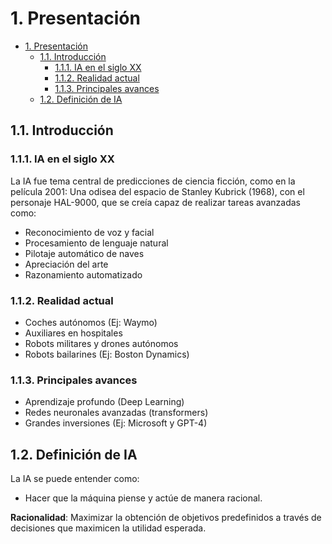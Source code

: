 # 1. Presentación

- [1. Presentación](#1-presentación)
  - [1.1. Introducción](#11-introducción)
    - [1.1.1. IA en el siglo XX](#111-ia-en-el-siglo-xx)
    - [1.1.2. Realidad actual](#112-realidad-actual)
    - [1.1.3. Principales avances](#113-principales-avances)
  - [1.2. Definición de IA](#12-definición-de-ia)

## 1.1. Introducción

### 1.1.1. IA en el siglo XX

La IA fue tema central de predicciones de ciencia ficción, como en la película 2001: Una odisea del espacio de Stanley Kubrick (1968), con el personaje HAL-9000, que se creía capaz de realizar tareas avanzadas como:

- Reconocimiento de voz y facial
- Procesamiento de lenguaje natural
- Pilotaje automático de naves
- Apreciación del arte
- Razonamiento automatizado

### 1.1.2. Realidad actual

- Coches autónomos (Ej: Waymo)
- Auxiliares en hospitales
- Robots militares y drones autónomos
- Robots bailarines (Ej: Boston Dynamics)

### 1.1.3. Principales avances

- Aprendizaje profundo (Deep Learning)
- Redes neuronales avanzadas (transformers)
- Grandes inversiones (Ej: Microsoft y GPT-4)

## 1.2. Definición de IA

La IA se puede entender como:

- Hacer que la máquina piense y actúe de manera racional.

**Racionalidad**: Maximizar la obtención de objetivos predefinidos a través de decisiones que maximicen la utilidad esperada.
